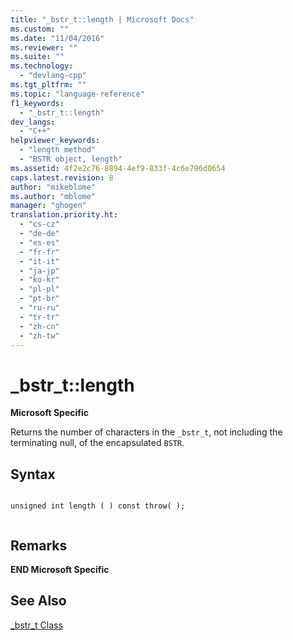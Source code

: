 ```yaml
---
title: "_bstr_t::length | Microsoft Docs"
ms.custom: ""
ms.date: "11/04/2016"
ms.reviewer: ""
ms.suite: ""
ms.technology: 
  - "devlang-cpp"
ms.tgt_pltfrm: ""
ms.topic: "language-reference"
f1_keywords: 
  - "_bstr_t::length"
dev_langs: 
  - "C++"
helpviewer_keywords: 
  - "length method"
  - "BSTR object, length"
ms.assetid: 4f2e2c76-8894-4ef9-833f-4c6e796d0654
caps.latest.revision: 8
author: "mikeblome"
ms.author: "mblome"
manager: "ghogen"
translation.priority.ht: 
  - "cs-cz"
  - "de-de"
  - "es-es"
  - "fr-fr"
  - "it-it"
  - "ja-jp"
  - "ko-kr"
  - "pl-pl"
  - "pt-br"
  - "ru-ru"
  - "tr-tr"
  - "zh-cn"
  - "zh-tw"
---
```

# _bstr_t::length
**Microsoft Specific**  
  
 Returns the number of characters in the `_bstr_t`, not including the terminating null, of the encapsulated `BSTR`.  
  
## Syntax  
  
```  
  
unsigned int length ( ) const throw( );  
  
```  
  
## Remarks  
 **END Microsoft Specific**  
  
## See Also  
 [_bstr_t Class](../cpp/bstr-t-class.md)
